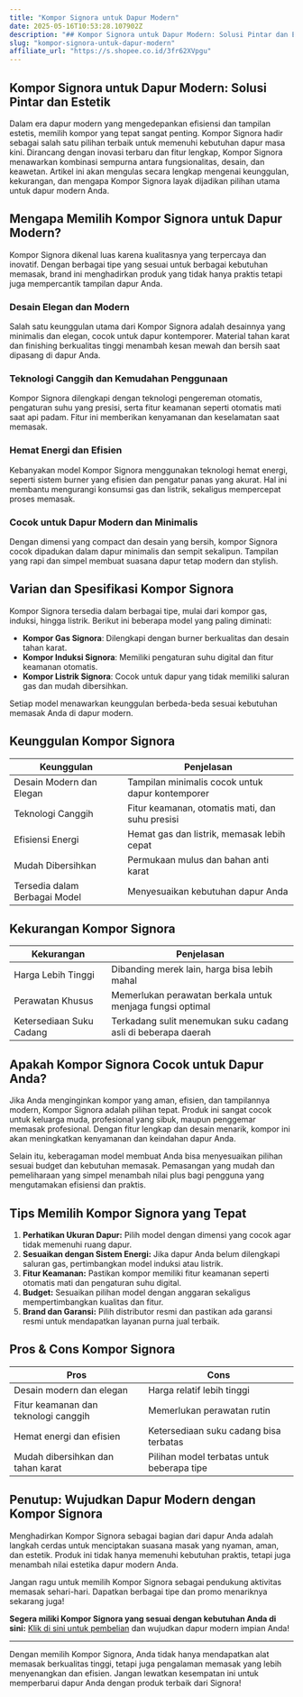```yaml
---
title: "Kompor Signora untuk Dapur Modern"
date: 2025-05-16T10:53:28.107902Z
description: "## Kompor Signora untuk Dapur Modern: Solusi Pintar dan Estetik..."
slug: "kompor-signora-untuk-dapur-modern"
affiliate_url: "https://s.shopee.co.id/3fr62XVpgu"
---
```

## Kompor Signora untuk Dapur Modern: Solusi Pintar dan Estetik

Dalam era dapur modern yang mengedepankan efisiensi dan tampilan estetis, memilih kompor yang tepat sangat penting. Kompor Signora hadir sebagai salah satu pilihan terbaik untuk memenuhi kebutuhan dapur masa kini. Dirancang dengan inovasi terbaru dan fitur lengkap, Kompor Signora menawarkan kombinasi sempurna antara fungsionalitas, desain, dan keawetan. Artikel ini akan mengulas secara lengkap mengenai keunggulan, kekurangan, dan mengapa Kompor Signora layak dijadikan pilihan utama untuk dapur modern Anda.

## Mengapa Memilih Kompor Signora untuk Dapur Modern?

Kompor Signora dikenal luas karena kualitasnya yang terpercaya dan inovatif. Dengan berbagai tipe yang sesuai untuk berbagai kebutuhan memasak, brand ini menghadirkan produk yang tidak hanya praktis tetapi juga mempercantik tampilan dapur Anda.

### Desain Elegan dan Modern
Salah satu keunggulan utama dari Kompor Signora adalah desainnya yang minimalis dan elegan, cocok untuk dapur kontemporer. Material tahan karat dan finishing berkualitas tinggi menambah kesan mewah dan bersih saat dipasang di dapur Anda.

### Teknologi Canggih dan Kemudahan Penggunaan
Kompor Signora dilengkapi dengan teknologi pengereman otomatis, pengaturan suhu yang presisi, serta fitur keamanan seperti otomatis mati saat api padam. Fitur ini memberikan kenyamanan dan keselamatan saat memasak.

### Hemat Energi dan Efisien
Kebanyakan model Kompor Signora menggunakan teknologi hemat energi, seperti sistem burner yang efisien dan pengatur panas yang akurat. Hal ini membantu mengurangi konsumsi gas dan listrik, sekaligus mempercepat proses memasak.

### Cocok untuk Dapur Modern dan Minimalis
Dengan dimensi yang compact dan desain yang bersih, kompor Signora cocok dipadukan dalam dapur minimalis dan sempit sekalipun. Tampilan yang rapi dan simpel membuat suasana dapur tetap modern dan stylish.

## Varian dan Spesifikasi Kompor Signora

Kompor Signora tersedia dalam berbagai tipe, mulai dari kompor gas, induksi, hingga listrik. Berikut ini beberapa model yang paling diminati:

- **Kompor Gas Signora**: Dilengkapi dengan burner berkualitas dan desain tahan karat.
- **Kompor Induksi Signora**: Memiliki pengaturan suhu digital dan fitur keamanan otomatis.
- **Kompor Listrik Signora**: Cocok untuk dapur yang tidak memiliki saluran gas dan mudah dibersihkan.

Setiap model menawarkan keunggulan berbeda-beda sesuai kebutuhan memasak Anda di dapur modern.

## Keunggulan Kompor Signora

| Keunggulan                  | Penjelasan                                                      |
|------------------------------|-----------------------------------------------------------------|
| Desain Modern dan Elegan   | Tampilan minimalis cocok untuk dapur kontemporer             |
| Teknologi Canggih          | Fitur keamanan, otomatis mati, dan suhu presisi              |
| Efisiensi Energi           | Hemat gas dan listrik, memasak lebih cepat                   |
| Mudah Dibersihkan          | Permukaan mulus dan bahan anti karat                          |
| Tersedia dalam Berbagai Model | Menyesuaikan kebutuhan dapur Anda                            |

## Kekurangan Kompor Signora

| Kekurangan                  | Penjelasan                                                      |
|------------------------------|-----------------------------------------------------------------|
| Harga Lebih Tinggi        | Dibanding merek lain, harga bisa lebih mahal                   |
| Perawatan Khusus          | Memerlukan perawatan berkala untuk menjaga fungsi optimal     |
| Ketersediaan Suku Cadang  | Terkadang sulit menemukan suku cadang asli di beberapa daerah|

## Apakah Kompor Signora Cocok untuk Dapur Anda?

Jika Anda menginginkan kompor yang aman, efisien, dan tampilannya modern, Kompor Signora adalah pilihan tepat. Produk ini sangat cocok untuk keluarga muda, profesional yang sibuk, maupun penggemar memasak profesional. Dengan fitur lengkap dan desain menarik, kompor ini akan meningkatkan kenyamanan dan keindahan dapur Anda.

Selain itu, keberagaman model membuat Anda bisa menyesuaikan pilihan sesuai budget dan kebutuhan memasak. Pemasangan yang mudah dan pemeliharaan yang simpel menambah nilai plus bagi pengguna yang mengutamakan efisiensi dan praktis.

## Tips Memilih Kompor Signora yang Tepat

1. **Perhatikan Ukuran Dapur:** Pilih model dengan dimensi yang cocok agar tidak memenuhi ruang dapur.
2. **Sesuaikan dengan Sistem Energi:** Jika dapur Anda belum dilengkapi saluran gas, pertimbangkan model induksi atau listrik.
3. **Fitur Keamanan:** Pastikan kompor memiliki fitur keamanan seperti otomatis mati dan pengaturan suhu digital.
4. **Budget:** Sesuaikan pilihan model dengan anggaran sekaligus mempertimbangkan kualitas dan fitur.
5. **Brand dan Garansi:** Pilih distributor resmi dan pastikan ada garansi resmi untuk mendapatkan layanan purna jual terbaik.

## Pros & Cons Kompor Signora

| Pros                                              | Cons                                       |
|---------------------------------------------------|--------------------------------------------|
| Desain modern dan elegan                        | Harga relatif lebih tinggi               |
| Fitur keamanan dan teknologi canggih          | Memerlukan perawatan rutin              |
| Hemat energi dan efisien                        | Ketersediaan suku cadang bisa terbatas  |
| Mudah dibersihkan dan tahan karat               | Pilihan model terbatas untuk beberapa tipe |

## Penutup: Wujudkan Dapur Modern dengan Kompor Signora

Menghadirkan Kompor Signora sebagai bagian dari dapur Anda adalah langkah cerdas untuk menciptakan suasana masak yang nyaman, aman, dan estetik. Produk ini tidak hanya memenuhi kebutuhan praktis, tetapi juga menambah nilai estetika dapur modern Anda.

Jangan ragu untuk memilih Kompor Signora sebagai pendukung aktivitas memasak sehari-hari. Dapatkan berbagai tipe dan promo menariknya sekarang juga!

**Segera miliki Kompor Signora yang sesuai dengan kebutuhan Anda di sini:** [Klik di sini untuk pembelian](https://s.shopee.co.id/3fr62XVpgu) dan wujudkan dapur modern impian Anda!

---
Dengan memilih Kompor Signora, Anda tidak hanya mendapatkan alat memasak berkualitas tinggi, tetapi juga pengalaman memasak yang lebih menyenangkan dan efisien. Jangan lewatkan kesempatan ini untuk memperbarui dapur Anda dengan produk terbaik dari Signora!